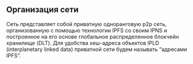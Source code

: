 ## Организация сети

Сеть представляет собой приватную одноранговую p2p сеть, организованную с помощью технологии IPFS со своим IPNS и построенное на его основе глобальное распределенное блокчейн хранилище (DLT). 
Для удобства хеш-адреса объектов IPLD (interplanetary linked data) приватной сети будем называть “адресами IPFS”.